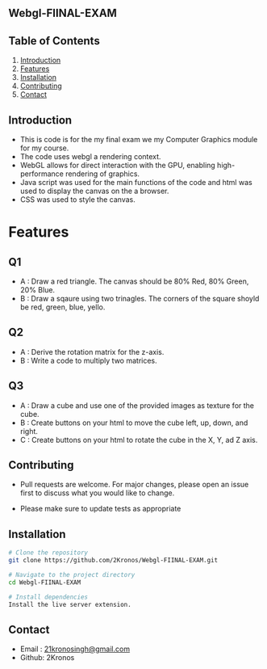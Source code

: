 ## Webgl-FIINAL-EXAM


## Table of Contents

1. [Introduction](#introduction)
2. [Features](#features)
3. [Installation](#installation)
4. [Contributing](#contributing)
5. [Contact](#contact)


## Introduction


 - This is code is for the my final exam we my Computer Graphics module for my course.
 - The code uses webgl a rendering context.
 - WebGL allows for direct interaction with the GPU, enabling high-performance rendering of graphics.
 - Java script was used for the main functions of the code and html was used to display the canvas on the a browser.
 - CSS was used to style the canvas.
   

# Features

## Q1
- A : Draw a red triangle. The canvas should be 80% Red, 80% Green, 20% Blue.
- B : Draw a sqaure using two trinagles. The corners of the square shoyld be red, green, blue, yello.

## Q2
- A : Derive the rotation matrix for the z-axis.
- B : Write a code to multiply two matrices.

## Q3
- A : Draw a cube and use one of the provided images as texture for the cube.
- B : Create buttons on your html to move the cube left, up, down, and right.
- C : Create buttons on your html to rotate the cube in the X, Y, ad Z axis.



## Contributing 

- Pull requests are welcome. For major changes, please open an issue first
to discuss what you would like to change.

- Please make sure to update tests as appropriate

## Installation 

```bash
# Clone the repository
git clone https://github.com/2Kronos/Webgl-FIINAL-EXAM.git

# Navigate to the project directory
cd Webgl-FIINAL-EXAM

# Install dependencies
Install the live server extension.
```


## Contact
- Email : 21kronosingh@gmail.com
- Github: 2Kronos




